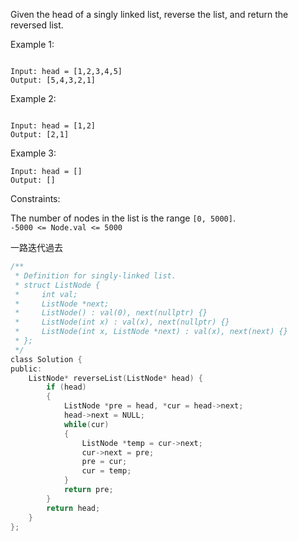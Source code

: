 Given the head of a singly linked list, reverse the list, and return the reversed list.

 

Example 1:
```

Input: head = [1,2,3,4,5]
Output: [5,4,3,2,1]
```
Example 2:
```

Input: head = [1,2]
Output: [2,1]
```
Example 3:
```
Input: head = []
Output: []
 ```

Constraints:  

The number of nodes in the list is the range ``[0, 5000]``.  
```-5000 <= Node.val <= 5000```  
  
一路迭代過去
```c
/**
 * Definition for singly-linked list.
 * struct ListNode {
 *     int val;
 *     ListNode *next;
 *     ListNode() : val(0), next(nullptr) {}
 *     ListNode(int x) : val(x), next(nullptr) {}
 *     ListNode(int x, ListNode *next) : val(x), next(next) {}
 * };
 */
class Solution {
public:
    ListNode* reverseList(ListNode* head) {
        if (head)
        {
            ListNode *pre = head, *cur = head->next;
            head->next = NULL;
            while(cur)
            {
                ListNode *temp = cur->next;
                cur->next = pre;
                pre = cur;
                cur = temp;
            }
            return pre;
        }
        return head;
    }
};
```
